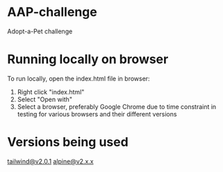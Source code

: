 # AAP-challenge
Adopt-a-Pet challenge

# Running locally on browser
To run locally, open the index.html file in browser:
1) Right click "index.html"
2) Select "Open with"
3) Select a browser, preferably Google Chrome due to time constraint in testing for various browsers and their different versions

# Versions being used
tailwind@v2.0.1
alpine@v2.x.x